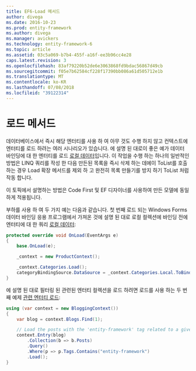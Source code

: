```yaml
---
title: EF6-Load 메서드
author: divega
ms.date: 2016-10-23
ms.prod: entity-framework
ms.author: divega
ms.manager: avickers
ms.technology: entity-framework-6
ms.topic: article
ms.assetid: 03c5a069-b7b4-455f-a16f-ee3b96cc4e28
caps.latest.revision: 3
ms.openlocfilehash: 83af79220b52de6e3063868fd9bdac56867d49cb
ms.sourcegitcommit: f05e7b62584cf228f17390bb086a61d505712e1b
ms.translationtype: MT
ms.contentlocale: ko-KR
ms.lasthandoff: 07/08/2018
ms.locfileid: "39122314"
---
```

# <a name="the-load-method"></a>로드 메서드
데이터베이스에서 즉시 해당 엔터티를 사용 하 여 아무 것도 수행 하지 않고 컨텍스트에 엔터티를 로드 하려는 여러 시나리오가 있습니다. 에 설명 된 대로이 좋은 예가 데이터 바인딩에 대 한 엔터티를 로드 [로컬 데이터](~/ef6/querying/local-data.md)입니다. 이 작업을 수행 하는 하나의 일반적인 방법은 LINQ 쿼리를 작성 한 다음 만든된 목록을 즉시 삭제 하는 데에이 ToList를 호출 하는 경우 Load 확장 메서드를 제외 하 고 완전히 목록 만들기를 방지 하기 ToList 처럼 작동 합니다.  

이 토픽에서 설명하는 방법은 Code First 및 EF 디자이너를 사용하여 만든 모델에 동일하게 적용됩니다.  

부하를 사용 하 여 두 가지 예는 다음과 같습니다. 첫 번째 로드 되는 Windows Forms 데이터 바인딩 응용 프로그램에서 가져온 것에 설명 된 대로 로컬 컬렉션에 바인딩 전에 엔터티에 대 한 쿼리 [로컬 데이터](~/ef6/querying/local-data.md):  

``` csharp
protected override void OnLoad(EventArgs e)
{
    base.OnLoad(e);

    _context = new ProductContext();

    _context.Categories.Load();
    categoryBindingSource.DataSource = _context.Categories.Local.ToBindingList();
}
```  

에 설명 된 대로 필터링 된 관련된 엔터티 컬렉션을 로드 하려면 로드를 사용 하는 두 번째 예제 [관련 엔터티 로드](~/ef6/querying/related-data.md):  

``` csharp
using (var context = new BloggingContext())
{
    var blog = context.Blogs.Find(1);

    // Load the posts with the 'entity-framework' tag related to a given blog
    context.Entry(blog)
        .Collection(b => b.Posts)
        .Query()
        .Where(p => p.Tags.Contains("entity-framework")
        .Load();
}
```  
